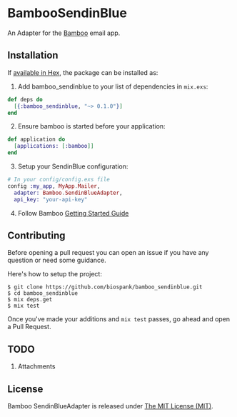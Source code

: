 # BambooSendinBlue

An Adapter for the [Bamboo](https://github.com/thoughtbot/bamboo) email app.

## Installation

If [available in Hex](https://hex.pm/docs/publish), the package can be installed as:

1. Add bamboo_sendinblue to your list of dependencies in `mix.exs`:

  ```elixir
  def deps do
    [{:bamboo_sendinblue, "~> 0.1.0"}]
  end
  ```

2. Ensure bamboo is started before your application:

  ```elixir
  def application do
    [applications: [:bamboo]]
  end
  ```

3. Setup your SendinBlue configuration:

  ```elixir
  # In your config/config.exs file
  config :my_app, MyApp.Mailer,
    adapter: Bamboo.SendinBlueAdapter,
    api_key: "your-api-key"
  ```

4. Follow Bamboo [Getting Started Guide](https://github.com/thoughtbot/bamboo#getting-started)

## Contributing

Before opening a pull request you can open an issue if you have any question or need some guidance.

Here's how to setup the project:

```
$ git clone https://github.com/biospank/bamboo_sendinblue.git
$ cd bamboo_sendinblue
$ mix deps.get
$ mix test
```

Once you've made your additions and `mix test` passes, go ahead and open a Pull Request.

## TODO

1. Attachments

## License

Bamboo SendinBlueAdapter is released under [The MIT License (MIT)](https://opensource.org/licenses/MIT).
